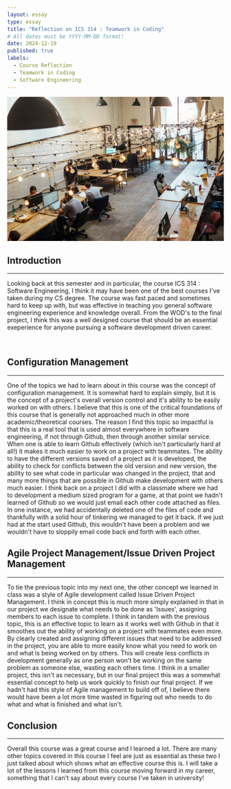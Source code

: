 ```yaml
---
layout: essay
type: essay
title: "Reflection on ICS 314 : Teamwork in Coding"
# All dates must be YYYY-MM-DD format!
date: 2024-12-19
published: true
labels:
  - Course Reflection
  - Teamwork in Coding
  - Software Engineering
---
```


<img width="600px" class="rounded float-start pe-4" src="../img/office-1.jpg">

## Introduction

<hr>

Looking back at this semester and in particular, the course ICS 314 : Software Engineering, I think it may have been one of the best courses I've taken during my CS degree. The course was fast paced and sometimes hard to keep up with, but was effective in teaching you general software engineering experience and knowledge overall. From the WOD's to the final project, I think this was a well designed course that should be an essential exeperience for anyone pursuing a software development driven career.

<div style="clear: both;"></div>

<br>

## Configuration Management

<hr>

One of the topics we had to learn about in this course was the concept of configuration management. It is somewhat hard to explain simply, but it is the concept of a project's overall version control and it's ability to be easily worked on with others. I believe that this is one of the critical foundations of this course that is generally not approached much in other more academic/theoretical courses. The reason I find this topic so impactful is that this is a real tool that is used almost everywhere in software engineering, if not through Github, then through another similar service. When one is able to learn Github effectively (which isn't particularly hard at all!) it makes it much easier to work on a project with teammates. The ability to have the different versions saved of a project as it is developed, the ability to check for conflicts between the old version and new version, the ability to see what code in particular was changed in the project, that and many more things that are possible in Github make development with others much easier. I think back on a project I did with a classmate where we had to development a medium sized program for a game, at that point we hadn't learned of Github so we would just email each other code attached as files. In one instance, we had accidentally deleted one of the files of code and thankfully with a solid hour of tinkering we managed to get it back. If we just had at the start used Github, this wouldn't have been a problem and we wouldn't have to sloppily email code back and forth with each other.

## Agile Project Management/Issue Driven Project Management

<hr>

To tie the previous topic into my next one, the other concept we learned in class was a style of Agile development called Issue Driven Project Management. I think in concept this is much more simply explained in that in our project we designate what needs to be done as 'Issues', assigning members to each issue to complete. I think in tandem with the previous topic, this is an effective topic to learn as it works well with Github in that it smoothes out the ability of working on a project with teammates even more. By clearly created and assigning different issues that need to be addressed in the project, you are able to more easily know what you need to work on and what is being worked on by others. This will create less conflicts in development generally as one person won't be working on the same problem as someone else, wasting each others time. I think in a smaller project, this isn't as necessary, but in our final project this was a somewhat essential concept to help us work quickly to finish our final project. If we hadn't had this style of Agile management to build off of, I believe there would have been a lot more time wasted in figuring out who needs to do what and what is finished and what isn't.

## Conclusion

<hr>

Overall this course was a great course and I learned a lot. There are many other topics covered in this course I feel are just as essential as these two I just talked about which shows what an effective course this is. I will take a lot of the lessons I learned from this course moving forward in my career, something that I can't say about every course I've taken in university!
